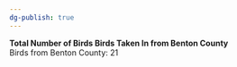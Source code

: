 ```yaml
---
dg-publish: true
---
```


**Total Number of Birds Birds Taken In from Benton County**  
Birds from Benton County: 21

